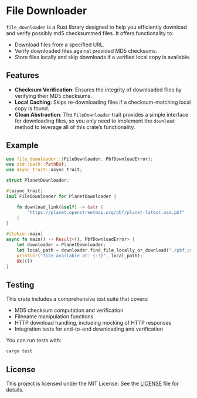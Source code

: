 # File Downloader

`file_downloader` is a Rust library designed to help you efficiently download and verify possibly md5 checksummed files. It offers functionality to:

- Download files from a specified URL.
- Verify downloaded files against provided MD5 checksums.
- Store files locally and skip downloads if a verified local copy is available.

## Features

- **Checksum Verification**: Ensures the integrity of downloaded files by verifying their MD5 checksums.
- **Local Caching**: Skips re-downloading files if a checksum-matching local copy is found.
- **Clean Abstraction**: The `FileDownloader` trait provides a simple interface for downloading files, so you only need to implement the `download` method to leverage all of this crate’s functionality.

## Example

```rust
use file_downloader::{FileDownloader, PbfDownloadError};
use std::path::PathBuf;
use async_trait::async_trait;

struct PlanetDownloader;

#[async_trait]
impl FileDownloader for PlanetDownloader {

    fn download_link(&self) -> &str {
        "https://planet.openstreetmap.org/pbf/planet-latest.osm.pbf"
    }
}

#[tokio::main]
async fn main() -> Result<(), PbfDownloadError> {
    let downloader = PlanetDownloader;
    let local_path = downloader.find_file_locally_or_download("./pbf_cache").await?;
    println!("file available at: {:?}", local_path);
    Ok(())
}
```

## Testing

This crate includes a comprehensive test suite that covers:

- MD5 checksum computation and verification
- Filename manipulation functions
- HTTP download handling, including mocking of HTTP responses
- Integration tests for end-to-end downloading and verification

You can run tests with:
```bash
cargo test
```

## License

This project is licensed under the MIT License. See the [LICENSE](LICENSE) file for details.
